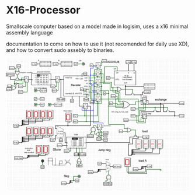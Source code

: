 # X16-Processor
Smallscale computer based on a model made in logisim, uses a x16 minimal assembly language

documentation to come on how to use it (not recomended for daily use XD), and how to convert sudo assebly to binaries.

![prototype](https://raw.githubusercontent.com/Alex-Carter01/X16-Processor/master/Preview.JPG)
